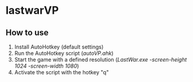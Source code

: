 # lastwarVP

## How to use
1) Install AutoHotkey (default settings)
2) Run the AutoHotkey script (_autoVP.ahk_)
3) Start the game with a defined resolution (_LastWar.exe -screen-height 1024 -screen-width 1080_)
4) Activate the script with the hotkey "q"
